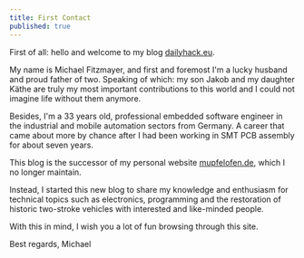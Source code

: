 ```yaml
---
title: First Contact
published: true
---
```


First of all: hello and welcome to my blog
[dailyhack.eu](https://dailyhack.eu).

My name is Michael Fitzmayer, and first and foremost I'm a lucky husband
and proud father of two.  Speaking of which: my son Jakob and my
daughter Käthe are truly my most important contributions to this world
and I could not imagine life without them anymore.

Besides, I'm a 33 years old, professional embedded software engineer in
the industrial and mobile automation sectors from Germany.  A career
that came about more by chance after I had been working in SMT PCB
assembly for about seven years.

This blog is the successor of my personal website
[mupfelofen.de](https://www.mupfelofen.de), which I no longer maintain.

Instead, I started this new blog to share my knowledge and enthusiasm
for technical topics such as electronics, programming and the
restoration of historic two-stroke vehicles with interested and
like-minded people.

With this in mind, I wish you a lot of fun browsing through this site.

Best regards, Michael
